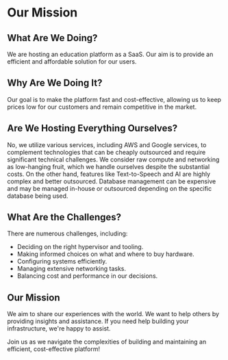 # Our Mission

## What Are We Doing?
We are hosting an education platform as a SaaS. Our aim is to provide an efficient and affordable solution for our users.

## Why Are We Doing It?
Our goal is to make the platform fast and cost-effective, allowing us to keep prices low for our customers and remain competitive in the market.

## Are We Hosting Everything Ourselves?
No, we utilize various services, including AWS and Google services, to complement technologies that can be cheaply outsourced and require significant technical challenges. We consider raw compute and networking as low-hanging fruit, which we handle ourselves despite the substantial costs. On the other hand, features like Text-to-Speech and AI are highly complex and better outsourced. Database management can be expensive and may be managed in-house or outsourced depending on the specific database being used.

## What Are the Challenges?
There are numerous challenges, including:
- Deciding on the right hypervisor and tooling.
- Making informed choices on what and where to buy hardware.
- Configuring systems efficiently.
- Managing extensive networking tasks.
- Balancing cost and performance in our decisions.

## Our Mission
We aim to share our experiences with the world. We want to help others by providing insights and assistance. If you need help building your infrastructure, we're happy to assist.

Join us as we navigate the complexities of building and maintaining an efficient, cost-effective platform!


<ClientOnly>
    <HyvorTalkEmbed websiteId="12354" id="edclub/infra-mission" />
</ClientOnly>